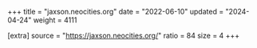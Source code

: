 +++
title = "jaxson.neocities.org"
date = "2022-06-10"
updated = "2024-04-24"
weight = 4111

[extra]
source = "https://jaxson.neocities.org/"
ratio = 84
size = 4
+++
